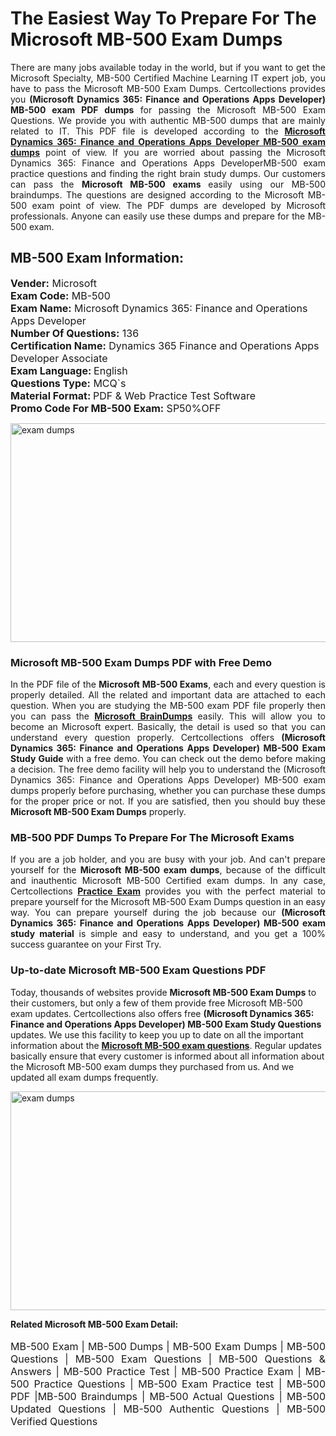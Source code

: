 <h1>The Easiest Way To Prepare For The Microsoft MB-500 Exam Dumps</h1> <p style="text-align:justify">There are many jobs available today in the world, but if you want to get the Microsoft Specialty, MB-500 Certified Machine Learning IT expert job, you have to pass the Microsoft MB-500 Exam Dumps. Certcollections provides you <strong>(Microsoft Dynamics 365: Finance and Operations Apps Developer) MB-500 exam PDF dumps</strong> for passing the Microsoft MB-500 Exam Questions. We provide you with authentic MB-500 dumps that are mainly related to IT. This PDF file is developed according to the <a href="https://www.certsofficial.com/microsoft/mb-500-questions"><strong>Microsoft Dynamics 365: Finance and Operations Apps Developer MB-500 exam dumps</strong></a> point of view. If you are worried about passing the Microsoft Dynamics 365: Finance and Operations Apps DeveloperMB-500 exam practice questions and finding the right brain study dumps. Our customers can pass the <strong>Microsoft MB-500 exams </strong>easily using our MB-500 braindumps. The questions are designed according to the Microsoft MB-500 exam point of view. The PDF dumps are developed by Microsoft professionals. Anyone can easily use these dumps and prepare for the MB-500 exam.</p> <h2><strong>MB-500 Exam Information:</strong></h2> <p><span style="font-size:16px"><strong>Vender:</strong> Microsoft<br /> <strong>Exam Code:</strong> MB-500<br /> <strong>Exam Name:</strong> Microsoft Dynamics 365: Finance and Operations Apps Developer<br /> <strong>Number Of Questions:</strong> 136<br /> <strong>Certification Name:</strong> Dynamics 365 Finance and Operations Apps Developer Associate<br /> <strong>Exam Language: </strong>English<br /> <strong>Questions Type:</strong> MCQ`s<br /> <strong>Material Format: </strong>PDF & Web Practice Test Software<br /> <strong>Promo Code For MB-500 Exam:</strong> SP50%OFF</span></p> <p><a href="https://www.certsofficial.com/microsoft/mb-500-questions" rel="no-follow"><img alt="exam dumps" src="https://www.certcollections.com/uploads/content/certsofficial.jpg" style="height:350px; width:750px" /></a></p> <h3><strong>Microsoft MB-500 Exam Dumps PDF with Free Demo</strong></h3> <p style="text-align:justify">In the PDF file of the <strong>Microsoft MB-500 Exams</strong>, each and every question is properly detailed. All the related and important data are attached to each question. When you are studying the MB-500 exam PDF file properly then you can pass the <a href="https://www.certsofficial.com/microsoft-dumps"><strong>Microsoft BrainDumps</strong></a> easily. This will allow you to become an Microsoft expert. Basically, the detail is used so that you can understand every question properly. Certcollections offers <strong>(Microsoft Dynamics 365: Finance and Operations Apps Developer) MB-500 Exam Study Guide</strong> with a free demo. You can check out the demo before making a decision. The free demo facility will help you to understand the (Microsoft Dynamics 365: Finance and Operations Apps Developer) MB-500 exam dumps properly before purchasing, whether you can purchase these dumps for the proper price or not. If you are satisfied, then you should buy these <strong>Microsoft MB-500 Exam Dumps</strong> properly.</p> <h3><strong>MB-500 PDF Dumps To Prepare For The Microsoft Exams</strong></h3> <p style="text-align:justify">If you are a job holder, and you are busy with your job. And can't prepare yourself for the <strong>Microsoft MB-500 exam dumps</strong>, because of the difficult and inauthentic Microsoft MB-500 Certified exam dumps. In any case, Certcollections <strong><a href="https://www.certsofficial.com/">Practice Exam</a></strong> provides you with the perfect material to prepare yourself for the Microsoft MB-500 Exam Dumps question in an easy way. You can prepare yourself during the job because our <strong>(Microsoft Dynamics 365: Finance and Operations Apps Developer) MB-500 exam study material</strong> is simple and easy to understand, and you get a 100% success guarantee on your First Try.</p> <h3><strong>Up-to-date Microsoft MB-500 Exam Questions PDF</strong></h3> <p>Today, thousands of websites provide <strong>Microsoft MB-500 Exam Dumps</strong> to their customers, but only a few of them provide free Microsoft MB-500 exam updates. Certcollections also offers free <strong>(Microsoft Dynamics 365: Finance and Operations Apps Developer) MB-500 Exam Study Questions</strong> updates. We use this facility to keep you up to date on all the important information about the <a href="https://www.certsofficial.com/microsoft/mb-500-questions"><strong>Microsoft MB-500 exam questions</strong></a>. Regular updates basically ensure that every customer is informed about all information about the Microsoft MB-500 exam dumps they purchased from us. And we updated all exam dumps frequently.</p> <p><a href="https://www.certsofficial.com/microsoft/mb-500-questions"><img alt="exam dumps " src="https://www.certcollections.com/uploads/content/certsofficial2.jpg" style="height:350px; width:750px" /></a></p> <p style="text-align:justify"><span style="font-size:14px"><strong>Related Microsoft MB-500 Exam Detail:</strong></span><br /> <br /> <span style="font-size:16px">MB-500 Exam | MB-500 Dumps | MB-500 Exam Dumps | MB-500 Questions | MB-500 Exam Questions | MB-500 Questions & Answers | MB-500 Practice Test | MB-500 Practice Exam | MB-500 Practice Questions | MB-500 Exam Practice test | MB-500 PDF |MB-500 Braindumps | MB-500 Actual Questions | MB-500 Updated Questions | MB-500 Authentic Questions | MB-500 Verified Questions</span></p>
